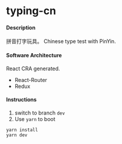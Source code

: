 # typing-cn

#### Description

拼音打字玩具。
Chinese type test with PinYin.

#### Software Architecture

React CRA generated.

- React-Router
- Redux

#### Instructions

1.  switch to branch `dev`
2.  Use `yarn` to boot

```shell
yarn install
yarn dev
```
